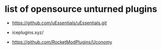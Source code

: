 # list of opensource unturned plugins 

- https://github.com/uEssentials/uEssentials.git
- iceplugins.xyz/

- https://github.com/RocketModPlugins/Uconomy
